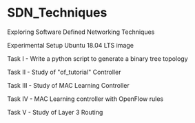 # SDN_Techniques

Exploring Software Defined Networking Techniques

Experimental Setup 
Ubuntu 18.04 LTS image

Task I - Write a python script to generate a binary tree topology

Task II - Study of "of_tutorial" Controller

Task III - Study of MAC Learning Controller

Task IV - MAC Learning controller with OpenFlow rules

Task V - Study of Layer 3 Routing
